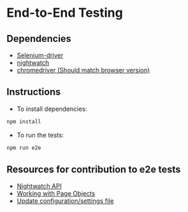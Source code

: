 # End-to-End Testing

## Dependencies

* [Selenium-driver](https://www.selenium.dev/documentation/en/webdriver/)
* [nightwatch](https://nightwatchjs.org/guide)
* [chromedriver (Should match browser version)](https://chromedriver.chromium.org/getting-started)

## Instructions

* To install dependencies:
```bash
npm install
```

* To run the tests:
```bash
npm run e2e
```

## Resources for contribution to e2e tests

* [Nightwatch API](https://nightwatchjs.org/api)
* [Working with Page Objects](https://nightwatchjs.org/guide/working-with-page-objects/)
* [Update configuration/settings file](https://nightwatchjs.org/gettingstarted/configuration/)
